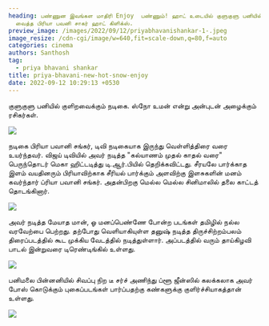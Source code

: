 ```yaml
---
heading: பண்ணுன இவங்கள மாதிரி Enjoy  பண்ணும்! ஹாட் உடையில் குளுகுளு பனியில் உருக
  வைத்த பிரியா பவனி சாகர் ஹாட் கிளிக்ஸ்.
preview_image: /images/2022/09/12/priyabhavanishankar-1-.jpeg
image_resize: /cdn-cgi/image/w=640,fit=scale-down,q=80,f=auto
categories: cinema
authors: Santhosh
tag:
  - priya bhavani shankar
title: priya-bhavani-new-hot-snow-enjoy
date: 2022-09-12 10:29:13 +0530
---
```

குளுகுளு பனியில் குளிறவைக்கும் நடிகை. ஸ்நோ உமன் என்று அன்புடன் அழைக்கும் ரசிகர்கள்.

![](/images/2022/09/12/priya-bhavani-new-hot-snow-enjoy.jpeg)

நடிகை பிரியா பவானி சங்கர், டிவி நடிகையாக இருந்து வெள்ளித்திரை வரை உயர்ந்தவர். விஜய் டிவியில் அவர் நடித்த "கல்யாணம் முதல் காதல் வரை" பெருந்தொடர் மெகா ஹிட்டடித்து டி.ஆர்.பியில் தெறிக்கவிட்டது. சீரயலே பார்க்காத இளம் வயதினரும் பிரியாவிற்காக சீரியல் பார்க்கும் அளவிற்கு இளசுகளின் மனம் கவர்ந்தார் ப்ரியா பவானி சங்கர். அதன்பிறகு மெல்ல மெல்ல சினிமாலில் தலை காட்டத் தொடங்கினார். 

![](/images/2022/09/12/priya-bhavani-new-hot-snow-enjoy2.jpeg)

அவர் நடித்த மேயாத மான், ஓ மனப்பெண்ணே போன்ற படங்கள் தமிழில் நல்ல வரவேற்பை பெற்றது. தற்போது வெளியாகியுள்ள தனுஷ் நடித்த திருச்சிற்றம்பலம் திரைப்படத்தில் கூட முக்கிய வேடத்தில் நடித்துள்ளார். அப்படத்தில்  வரும் தாய்கிழவி பாடல் இன்றுவரை டிரெண்டிங்கில் உள்ளது.

![](/images/2022/09/12/priya-bhavani-new-hot-snow-enjoy4.jpeg)

பனிமலை பின்னனியில் சிவப்பு நிற டீ சர்ச் அணிந்து ப்ளூ ஜீன்ஸில் கலக்கலாக அவர் போஸ் கொடுக்கும் புகைப்படங்கள் பார்ப்பதற்கு கண்களுக்கு குளிர்ச்சியாகத்தான் உள்ளது.

![](/images/2022/09/12/priya-bhavani-new-hot-snow-enjoy6.jpeg)